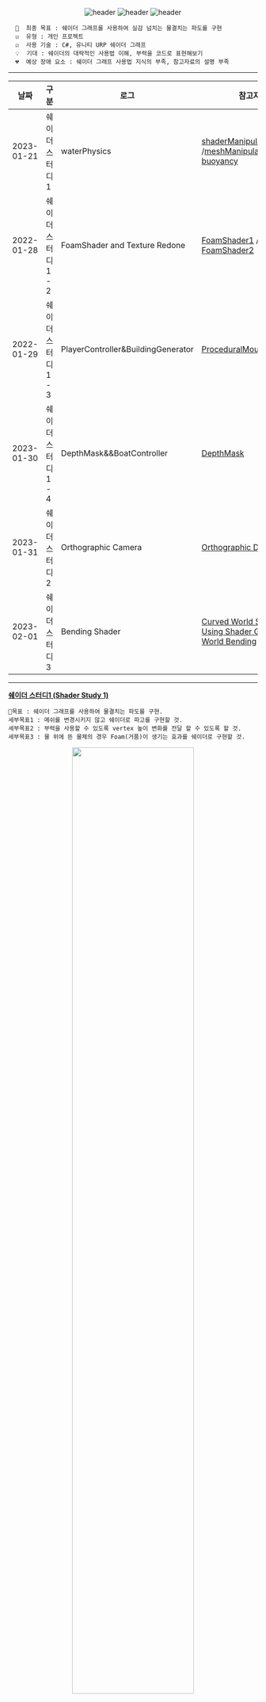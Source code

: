 <div align="center">
  
![header](https://capsule-render.vercel.app/api?type=waving&height=250&color=auto&text=Shader%20Study%20Study&fontColor=ffffff)
![header](https://capsule-render.vercel.app/api?type=rect&height=50&color=ebf3f5&text=UNITY&fontColor=000000&fontSize=20)
![header](https://capsule-render.vercel.app/api?type=rect&height=50&color=ebf3f5&text=2022.1.20~2022.2.01&fontColor=000000&fontSize=15)
  
<div align="left">

```
  📌  최종 목표 : 쉐이더 그래프를 사용하여 실감 넘치는 물결치는 파도를 구현
  ☑️  유형 : 개인 프로젝트
  ☑️  사용 기술 : C#, 유니티 URP 쉐이더 그래프
  💡  기대 : 쉐이더의 대략적인 사용법 이해, 부력을 코드로 표현해보기
  💔  예상 장애 요소 : 쉐이더 그래프 사용법 지식의 부족, 참고자료의 설명 부족
```
  
<div align="center">
   
  ---
|날짜|구분|로그|참고자료|
|---|---------|---------|----|
|2023-01-21|쉐이더 스터디1|waterPhysics| [shaderManipulation1](https://catlikecoding.com/unity/tutorials/flow/waves/) /[meshManipulation](https://www.youtube.com/watch?v=_Ij24zRI9J0) / [buoyancy](https://www.youtube.com/watch?v=iasDPyC0QOg&t=496s)|
|2022-01-28|쉐이더 스터디1 - 2|FoamShader and Texture Redone|[FoamShader1](https://www.youtube.com/watch?v=MHdDUqJHJxM&t=464s) / [FoamShader2](https://www.youtube.com/watch?v=MHdDUqJHJxM&t=464s)|
|2022-01-29|쉐이더 스터디1 - 3|PlayerController&BuildingGenerator|[ProceduralMouduleBuilding](https://www.youtube.com/watch?v=EWnLKpkJzVQ)|
|2023-01-30|쉐이더 스터디1 - 4|DepthMask&&BoatController|[DepthMask](https://web.archive.org/web/20210831213650/http://wiki.unity3d.com:80/index.php/DepthMask)|
|2023-01-31|쉐이더 스터디2|Orthographic Camera|[Orthographic Depth Calc](https://twitter.com/cyanilux/status/1169932943869059073?lang=en)|
|2023-02-01|쉐이더 스터디3|Bending Shader|[Curved World Shader Using Shader Graph](https://www.youtube.com/watch?v=UoK7VRs3tfo) / [World Bending](https://www.youtube.com/watch?v=SOK3Ias5Nk0&t=87s)|
 

---
</div>
<div align="left">

<u><strong>쉐이더 스터디1 (Shader Study 1)</strong></u>
  

```
📌목표 : 쉐이더 그래프를 사용하여 물결치는 파도를 구현.
세부목표1 : 메쉬를 변경시키지 않고 쉐이더로 파고를 구현할 것.
세부목표2 : 부력을 사용할 수 있도록 vertex 높이 변화를 전달 할 수 있도록 할 것.
세부목표3 : 물 위에 뜬 물체의 경우 Foam(거품)이 생기는 효과를 쉐이더로 구현할 것.
```

  
<div align="center">
  <img src ="https://user-images.githubusercontent.com/109887066/216982077-fa823f73-ac51-4242-a5da-9ad5355b239b.png" width="70%" height="70%"/>
  
```시도1 : 물결의 그래픽 적인 부분만 구현한 모습```
  
  <img src ="https://user-images.githubusercontent.com/109887066/216984447-1218c658-899c-43d6-a8f1-da94ce68766d.gif" width="30%" height="30%"/>

  ```시도2 : 간단한 물체 부력 테스트```
  
   <img src ="https://user-images.githubusercontent.com/109887066/216985735-af88be11-deac-480f-b3f4-d9ce75399afd.gif" width="30%" height="30%"/>

  ```시도3 : 물체의 물에 잠긴 부분에 Foam 효과를 추가한 모습```<br> 
    <img src ="https://user-images.githubusercontent.com/109887066/216986154-96ab24ec-b816-4c5e-b422-b5679df2e338.gif" width="35%" height="35%"/>

  ```시도4 : 물 위에서 이동하는 물체```
  
  <img src ="https://user-images.githubusercontent.com/109887066/216976847-f30eba03-0895-40c4-95e7-8a940ff507a2.png"  width="70%" height="70%"/>

  ```완성된 쉐이더 그래프```

<div align="left">


```
💡발전한 점
1.유니티의 쉐이더 그래프의 대략적인 사용법과 스크립트로 연동하는 법을 배움.
2.굳이 스크립트를 작성하지 않아도 노드를 통해 쉽게 구현이 가능하다는 것을 깨달음.

📝앞으로의 방향
1.쉐이더 그래프를 자유자재로 사용할 수 있도록 다양한 쉐이더를 구현해본다.
2.참고 자료에 의지하는 정도를 줄여 나만의 개성 있는 쉐이더를 만들어본다.
```
  

---
</div>
<div align="left">

<u><strong>쉐이더 스터디2 (Shader Study 2)</strong></u>

```
📌목표 : Orthographic 카메라 뷰에서 사용가능한 물 쉐이더를 만든다.
세부목표 : ScreenDepth를 Perspective View 카메라와 동일하게 사용할 수 없기에 새로운 방법을 찾는다.
```
   <div align="center"> 
   <img src ="https://user-images.githubusercontent.com/109887066/216987145-ad6f8b6f-9550-489a-8632-56ac7d76f387.gif" width="40%" height="40%"/>  

  ```Orthographic Camera View로 구현한 물 쉐이더```


  <img src ="https://user-images.githubusercontent.com/109887066/216978543-a39f7c5b-b95e-4b9c-b4de-ea2ee5afd1db.png"  width="75%" height="75%"/>
     
 ```완성된 쉐이더 그래프의 모습```

 <div align="left">
   
  ```
💡발전한 점
1.View에 따라 다르게 계산되는 Depth를 이용하는 방법을 알게 됨.
2.Perspective와 달리 Orthographic View는 독특한 만큼 여러가지 애로사항이 많다는 것을 알게 됨.
  
📝앞으로의 방향
1.아직 쉐이더에 대한 이해가 부족한 것으로 느껴짐. 세부 노드들의 기능과 쓰임새에 대해 더욱 깊게 학습해야 함.
2.Orthographic 카메라 뷰를 사용할 때는 사전에 그래픽 요소를 어떻게 구현할지 세부적으로 계획해야겠다고 생각 함.
 ```
  
---
---
 </div>
<div align="left">
<u><strong>쉐이더 스터디3 (Shader Study 3)</strong></u>

```
📌목표 : World Bending 효과를 주어 지평선으로 다가갈수록 아래로 휘는 효과를 준다.
세부목표1 : 일반 오브젝트에 적용 가능한 쉐이더를 만든다.
세부목표2 : 해당 그래프를 서브 그래프화 시킨다.
세부목표3 : 해당 그래프를 이전에 구현한 물 쉐이더와 합체 시킨다.
```
   <div align="center"> 
   <img src ="https://user-images.githubusercontent.com/109887066/216990234-f97ea8c3-3393-466a-8230-92a43c8b6b5e.gif" width="40%" height="40%"/>  

  ```World Bending 효과를 추가한 물 쉐이더```


  <img src ="https://user-images.githubusercontent.com/109887066/216978837-42eaeabc-e0a7-4ec7-ba0a-6e453aeee2c9.png"  width="75%" height="75%"/>
     
  ```참고한 식 출처 : [Youtube](https://www.youtube.com/watch?v=UoK7VRs3tfo)```

  <img src ="https://user-images.githubusercontent.com/109887066/216978984-044a594c-4673-4d5f-ba70-865357b4ff41.png"  width="75%" height="75%"/>

  ```최종 쉐이더 그래프```

     
<div align="left">
  
```
💡발전한 점
1.이전 보다 쉐이더 그래프의 세부 노드에 대한 이해도가 증가함.
2.Import한 3D 모델이 FBX 형식일 경우에 material과 texture을 따로 Extract 하여 쉐이더를 적용해야 한다는 사실을 배움.
📝앞으로의 방향
1.Shader Graph를 사용하는 다른 Shader와 새로운 Shader를 합치는 방식은 이해하였으나 
  합치려는 쉐이더의 종류가 다른 경우 (URP Lit Shader/Legacy Surface Shader/HDRP Shader)일 경우에는 어려움. 
  이에 대한 자료를 더 찾아볼 것.
```
  
---

    
```
💡느낀점 : 유니티가 제공하는 URP 쉐이더 그래프는 실로 강력한 툴이다. 
  그러나 라이팅과 물리 법칙들을 쉐이더로 구현하기 위해서는 수학에 대한 지식을 더 쌓아야 할 것으로 보인다. 
  또한 부력을 표현하기 위해 사용하였던 스크립트를 완벽하게 소화해 낸 것 같지 않다. 
  따라서 해당 부분을 복습하고 나의 입맛대로 고치면서 친해질 필요가 있다. 
  배에 물이 차는 것을 방지하는 Depth Mask의 경우 일반 View는 적용시켰지만 World Bending 물 쉐이더에 적용시키지 못하였다. 
  해당 문제를 해결하기 위해서는 쉐이더 그래프를 사용하지 않고 스크립트를 통해 쉐이더를 적용시키는 법 또한 배워야 할 것으로 보인다.
  
  다음 스텝 : 3D 그래픽과 관련된 수학 서적 읽기, 스크립트 손보기
```
  

